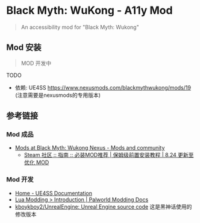 # Black Myth: WuKong - A11y Mod

> An accessibility mod for "Black Myth: Wukong"

## Mod 安装

> MOD 开发中

TODO
- 依赖: UE4SS https://www.nexusmods.com/blackmythwukong/mods/19 (注意需要是nexusmods的专用版本)


## 参考链接

### Mod 成品

- [Mods at Black Myth: Wukong Nexus - Mods and community](https://www.nexusmods.com/blackmythwukong/mods/)
  - [Steam 社区 :: 指南 :: 必装MOD推荐 | 保姆级前置安装教程 | 8.24 更新至优化 MOD](https://steamcommunity.com/sharedfiles/filedetails/?id=3315419800)

### Mod 开发

- [Home - UE4SS Documentation](https://docs.ue4ss.com/index.html)
- [Lua Modding > Introduction | Palworld Modding Docs](https://pwmodding.wiki/docs/lua-modding/lua-intro)
- [kboykboy2/UnrealEngine: Unreal Engine source code](https://github.com/kboykboy2/UnrealEngine)
    这是黑神话使用的修改版本
